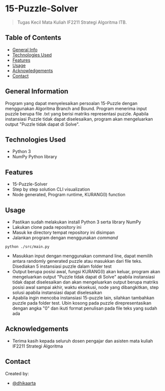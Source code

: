 # 15-Puzzle-Solver
> Tugas Kecil Mata Kuliah IF2211 Strategi Algoritma ITB.

## Table of Contents
* [General Info](#general-information)
* [Technologies Used](#technologies-used)
* [Features](#features)
* [Usage](#usage)
* [Acknowledgements](#acknowledgements)
* [Contact](#contact)
<!-- * [License](#license) -->


## General Information
Program yang dapat menyelesaikan persoalan 15-Puzzle dengan menggunakan Algoritma Branch and Bound. Program menerima input puzzle berupa file .txt yang berisi matriks representasi puzzle. Apabila instansiasi Puzzle tidak dapat diselesaikan, program akan mengeluarkan output "Puzzle tidak dapat di Solve".

## Technologies Used
- Python 3
- NumPy Python library

## Features
- 15-Puzzle-Solver
- Step by step solution CLI visualization
- Node generated, Program runtime, KURANG(I) function

## Usage
- Pastikan sudah melakukan install Python 3 serta library NumPy 
- Lakukan clone pada repository ini
- Masuk ke directory tempat repository ini disimpan
- Jalankan program dengan menggunakan _command_
```
python ./src/main.py
```
- Masukkan input dengan menggunakan command line, dapat memilih antara randomly generated puzzle atau masukkan dari file teks. Disediakan 5 instansiasi puzzle dalam folder test
- Output berupa posisi awal, fungsi KURANG(I) akan keluar, program akan mengeluarkan output "Puzzle tidak dapat di Solve" apabila instansiasi tidak dapat diselesaikan dan akan mengeluarkan output berupa matriks posisi awal sampai akhir, waktu eksekusi, node yang dibangkitkan, step solusi apabila instansiasi dapat diselesaikan
- Apabila ingin mencoba instansiasi 15-puzzle lain, silahkan tambahkan puzzle pada folder test. Ubin kosong pada puzzle direpresentasikan dengan angka "0" dan ikuti format penulisan pada file teks yang sudah ada

## Acknowledgements
- Terima kasih kepada seluruh dosen pengajar dan asisten mata kuliah IF2211 Strategi Algoritma

## Contact
Created by:
- [@dhikaarta](https://github.com/dhikaarta)

